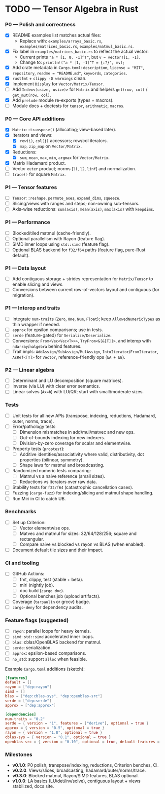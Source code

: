 # TODO — Tensor Algebra in Rust

### P0 — Polish and correctness
- [X] README examples list matches actual files:
  - Replace with: `examples/arrays_basic.rs`, `examples/matrices_basic.rs`, `examples/matmul_basic.rs`.
- [X] Fix label in `examples/matrices_basic.rs` to reflect the actual vector:
  - Current prints `"a * [1, 0, -1]^T"`, but `v = vector![1, -1]`.
  - Change to: `println!("a * [1, -1]^T = {:?}", mv);`
- [X] Add crate metadata in `Cargo.toml`: `description`, `license = "MIT"`, `repository`, `readme = "README.md"`, `keywords`, `categories`.
- [X] `rustfmt` + `clippy -D warnings` clean.
- [X] Implement `Display` for `Vector/Matrix/Tensor`.
- [ ] Add `Index<(usize, usize)>` for `Matrix` and helpers `get(row, col)` / `get_mut(row, col)`.
- [X] Add `prelude` module re-exports (types + macros).
- [ ] Module docs + doctests for `tensor`, `arithmetic`, `macros`.

### P0 — Core API additions
- [X] `Matrix::transpose()` (allocating; view-based later).
- [X] Iterators and views:
  - [X] `row(i)`, `col(j)` accessors; row/col iterators.
  - [X] `map`, `zip_map` on `Vector/Matrix`.
- [X] Reductions:
  - [X] `sum`, `mean`, `max`, `min`, `argmax` for `Vector/Matrix`.
- [X] Matrix Hadamard product.
- [ ] Vector `outer` product; norms (`l1`, `l2`, `linf`) and normalization.
- [ ] `trace()` for square `Matrix`.

### P1 — Tensor features
- [ ] `Tensor::reshape`, `permute_axes`, `expand_dims`, `squeeze`.
- [ ] Slicing/views with ranges and steps; non-owning sub-tensors.
- [ ] Axis-wise reductions: `sum(axis)`, `mean(axis)`, `max(axis)` with `keepdims`.

### P1 — Performance
- [ ] Blocked/tiled matmul (cache-friendly).
- [ ] Optional parallelism with Rayon (feature flag).
- [ ] SIMD inner loops using `std::simd` (feature flag).
- [ ] Optional BLAS backend for `f32/f64` paths (feature flag, pure-Rust default).

### P1 — Data layout
- [ ] Add contiguous storage + strides representation for `Matrix/Tensor` to enable slicing and views.
- [ ] Conversions between current row-of-vectors layout and contiguous (for migration).

### P1 — Interop and traits
- [ ] Integrate `num-traits` (`Zero`, `One`, `Num`, `Float`); keep `AllowedNumericTypes` as thin wrapper if needed.
- [ ] `approx` for epsilon comparisons; use in tests.
- [ ] `serde` (feature-gated) for `Serialize/Deserialize`.
- [ ] Conversions: `From<Vec<Vec<T>>>`, `TryFrom<&[&[T]]>`, and interop with `ndarray`/`nalgebra` behind features.
- [ ] Trait impls: `AddAssign/SubAssign/MulAssign`, `IntoIterator`/`FromIterator`, `AsRef<[T]>` for `Vector`, reference-friendly ops (`&A + &B`).

### P2 — Linear algebra
- [ ] Determinant and LU decomposition (square matrices).
- [ ] Inverse (via LU) with clear error semantics.
- [ ] Linear solves (`Ax=b`) with LU/QR; start with small/moderate sizes.

### Tests
- [ ] Unit tests for all new APIs (transpose, indexing, reductions, Hadamard, outer, norms, trace).
- [ ] Error/pathology tests:
  - [ ] Dimension mismatches in add/mul/matvec and new ops.
  - [ ] Out-of-bounds indexing for new indexers.
  - [ ] Division-by-zero coverage for scalar and elementwise.
- [ ] Property tests (`proptest`):
  - [ ] Additive identities/associativity where valid, distributivity, dot properties (bilinear, symmetry).
  - [ ] Shape laws for matmul and broadcasting.
- [ ] Randomized numeric tests comparing:
  - [ ] Matmul vs a naive reference (small sizes).
  - [ ] Reductions vs iterators over raw data.
- [ ] Stability tests for `f32/f64` (catastrophic cancellation cases).
- [ ] Fuzzing (`cargo-fuzz`) for indexing/slicing and matmul shape handling.
- [ ] Run Miri in CI to catch UB.

### Benchmarks
- [ ] Set up Criterion:
  - [ ] Vector elementwise ops.
  - [ ] Matvec and matmul for sizes: 32/64/128/256; square and rectangular.
  - [ ] Compare naive vs blocked vs rayon vs BLAS (when enabled).
- [ ] Document default tile sizes and their impact.

### CI and tooling
- [ ] GitHub Actions:
  - [ ] fmt, clippy, test (stable + beta).
  - [ ] miri (nightly job).
  - [ ] doc build (`cargo doc`).
  - [ ] Optional benches job (upload artifacts).
- [ ] Coverage (`tarpaulin` or grcov) badge.
- [ ] `cargo-deny` for dependency audits.

### Feature flags (suggested)
- [ ] `rayon`: parallel loops for heavy kernels.
- [ ] `simd`: `std::simd` accelerated inner loops.
- [ ] `blas`: cblas/OpenBLAS backend for matmul.
- [ ] `serde`: serialization.
- [ ] `approx`: epsilon-based comparisons.
- [ ] `no_std`: support `alloc` when feasible.

Example `Cargo.toml` additions (sketch):
```toml
[features]
default = []
rayon = ["dep:rayon"]
simd = []
blas = ["dep:cblas-sys", "dep:openblas-src"]
serde = ["dep:serde"]
approx = ["dep:approx"]

[dependencies]
num-traits = "0.2"
serde = { version = "1", features = ["derive"], optional = true }
approx = { version = "0.5", optional = true }
rayon = { version = "1.8", optional = true }
cblas-sys = { version = "0.1", optional = true }
openblas-src = { version = "0.10", optional = true, default-features = false, features = ["system"] }
```

### Milestones
- **v0.1.0**: P0 polish, transpose/indexing, reductions, Criterion benches, CI.
- **v0.2.0**: Views/slices, broadcasting, hadamard/outer/norms/trace.
- **v0.3.0**: Blocked matmul, Rayon/SIMD features, BLAS optional.
- **v1.0.0**: LA basics (LU/det/inv/solve), contiguous layout + views stabilized, docs site.
